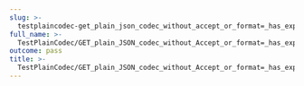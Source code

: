 ```yaml
---
slug: >-
  testplaincodec-get_plain_json_codec_without_accept_or_format=_has_expected_"json"_content-type_and_body_as-is-body
full_name: >-
  TestPlainCodec/GET_plain_JSON_codec_without_Accept_or_format=_has_expected_"json"_Content-Type_and_body_as-is/Body
outcome: pass
title: >-
  TestPlainCodec/GET_plain_JSON_codec_without_Accept_or_format=_has_expected_"json"_Content-Type_and_body_as-is/Body
---
```


